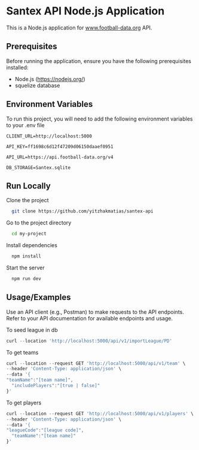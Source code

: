 # Santex API Node.js Application

This is a Node.js application for www.football-data.org API.

## Prerequisites

Before running the application, ensure you have the following prerequisites installed:

- Node.js (https://nodejs.org/)
- squelize database 
## Environment Variables

To run this project, you will need to add the following environment variables to your .env file

`CLIENT_URL=http://localhost:5000`

`API_KEY=ff1698c6d12f47209d06150daaef0951`

`API_URL=https://api.football-data.org/v4`

`DB_STORAGE=Santex.sqlite`


## Run Locally

Clone the project

```bash
  git clone https://github.com/yitzhakmatias/santex-api
```

Go to the project directory

```bash
  cd my-project
```

Install dependencies

```bash
  npm install
```

Start the server

```bash
  npm run dev
```

## Usage/Examples
Use an API client (e.g., Postman) to make requests to the API endpoints.
Refer to your API documentation for available endpoints and usage.

To seed league in db
```javascript
curl --location 'http://localhost:5000/api/v1/importLeague/PD' 
```
To get teams
```javascript
curl --location --request GET 'http://localhost:5000/api/v1/team' \
--header 'Content-Type: application/json' \
--data '{
"teamName":"[team name]",
  "includePlayers":"[true | false]"
}' 
```
To get players
```javascript
curl --location --request GET 'http://localhost:5000/api/v1/players' \
--header 'Content-Type: application/json' \
--data '{
"leagueCode":"[league code]",
  "teamName":"[team name]"
}'
```

